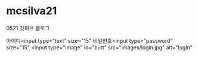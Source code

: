 # mcsilva21

0521 깃허브 블로그

<label>아이디<input type="text" size="15"</label>
<label>비밀번호<input type="password" size="15"</label>
<input type="image" id="butt" src="images/login.jpg" alt="login"